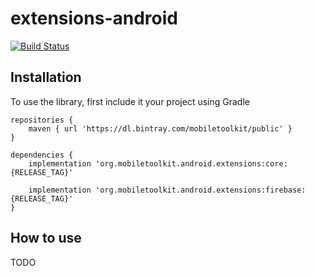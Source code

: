 # extensions-android

[![Build Status](https://travis-ci.org/MobileToolkit/extensions-android.svg?branch=master)](https://travis-ci.org/MobileToolkit/extensions-android)

## Installation

To use the library, first include it your project using Gradle


    repositories {
        maven { url 'https://dl.bintray.com/mobiletoolkit/public' }
    }

	dependencies {
	    implementation 'org.mobiletoolkit.android.extensions:core:{RELEASE_TAG}'

	    implementation 'org.mobiletoolkit.android.extensions:firebase:{RELEASE_TAG}'
	}



## How to use

TODO